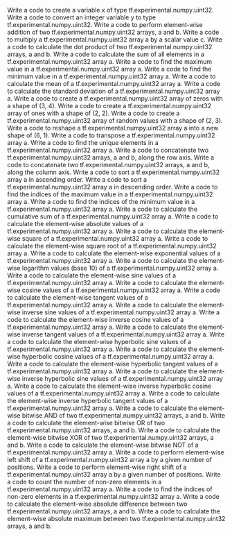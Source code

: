 Write a code to create a variable x of type tf.experimental.numpy.uint32.
Write a code to convert an integer variable y to type tf.experimental.numpy.uint32.
Write a code to perform element-wise addition of two tf.experimental.numpy.uint32 arrays, a and b.
Write a code to multiply a tf.experimental.numpy.uint32 array a by a scalar value c.
Write a code to calculate the dot product of two tf.experimental.numpy.uint32 arrays, a and b.
Write a code to calculate the sum of all elements in a tf.experimental.numpy.uint32 array a.
Write a code to find the maximum value in a tf.experimental.numpy.uint32 array a.
Write a code to find the minimum value in a tf.experimental.numpy.uint32 array a.
Write a code to calculate the mean of a tf.experimental.numpy.uint32 array a.
Write a code to calculate the standard deviation of a tf.experimental.numpy.uint32 array a.
Write a code to create a tf.experimental.numpy.uint32 array of zeros with a shape of (3, 4).
Write a code to create a tf.experimental.numpy.uint32 array of ones with a shape of (2, 2).
Write a code to create a tf.experimental.numpy.uint32 array of random values with a shape of (2, 3).
Write a code to reshape a tf.experimental.numpy.uint32 array a into a new shape of (6, 1).
Write a code to transpose a tf.experimental.numpy.uint32 array a.
Write a code to find the unique elements in a tf.experimental.numpy.uint32 array a.
Write a code to concatenate two tf.experimental.numpy.uint32 arrays, a and b, along the row axis.
Write a code to concatenate two tf.experimental.numpy.uint32 arrays, a and b, along the column axis.
Write a code to sort a tf.experimental.numpy.uint32 array a in ascending order.
Write a code to sort a tf.experimental.numpy.uint32 array a in descending order.
Write a code to find the indices of the maximum value in a tf.experimental.numpy.uint32 array a.
Write a code to find the indices of the minimum value in a tf.experimental.numpy.uint32 array a.
Write a code to calculate the cumulative sum of a tf.experimental.numpy.uint32 array a.
Write a code to calculate the element-wise absolute values of a tf.experimental.numpy.uint32 array a.
Write a code to calculate the element-wise square of a tf.experimental.numpy.uint32 array a.
Write a code to calculate the element-wise square root of a tf.experimental.numpy.uint32 array a.
Write a code to calculate the element-wise exponential values of a tf.experimental.numpy.uint32 array a.
Write a code to calculate the element-wise logarithm values (base 10) of a tf.experimental.numpy.uint32 array a.
Write a code to calculate the element-wise sine values of a tf.experimental.numpy.uint32 array a.
Write a code to calculate the element-wise cosine values of a tf.experimental.numpy.uint32 array a.
Write a code to calculate the element-wise tangent values of a tf.experimental.numpy.uint32 array a.
Write a code to calculate the element-wise inverse sine values of a tf.experimental.numpy.uint32 array a.
Write a code to calculate the element-wise inverse cosine values of a tf.experimental.numpy.uint32 array a.
Write a code to calculate the element-wise inverse tangent values of a tf.experimental.numpy.uint32 array a.
Write a code to calculate the element-wise hyperbolic sine values of a tf.experimental.numpy.uint32 array a.
Write a code to calculate the element-wise hyperbolic cosine values of a tf.experimental.numpy.uint32 array a.
Write a code to calculate the element-wise hyperbolic tangent values of a tf.experimental.numpy.uint32 array a.
Write a code to calculate the element-wise inverse hyperbolic sine values of a tf.experimental.numpy.uint32 array a.
Write a code to calculate the element-wise inverse hyperbolic cosine values of a tf.experimental.numpy.uint32 array a.
Write a code to calculate the element-wise inverse hyperbolic tangent values of a tf.experimental.numpy.uint32 array a.
Write a code to calculate the element-wise bitwise AND of two tf.experimental.numpy.uint32 arrays, a and b.
Write a code to calculate the element-wise bitwise OR of two tf.experimental.numpy.uint32 arrays, a and b.
Write a code to calculate the element-wise bitwise XOR of two tf.experimental.numpy.uint32 arrays, a and b.
Write a code to calculate the element-wise bitwise NOT of a tf.experimental.numpy.uint32 array a.
Write a code to perform element-wise left shift of a tf.experimental.numpy.uint32 array a by a given number of positions.
Write a code to perform element-wise right shift of a tf.experimental.numpy.uint32 array a by a given number of positions.
Write a code to count the number of non-zero elements in a tf.experimental.numpy.uint32 array a.
Write a code to find the indices of non-zero elements in a tf.experimental.numpy.uint32 array a.
Write a code to calculate the element-wise absolute difference between two tf.experimental.numpy.uint32 arrays, a and b.
Write a code to calculate the element-wise absolute maximum between two tf.experimental.numpy.uint32 arrays, a and b.